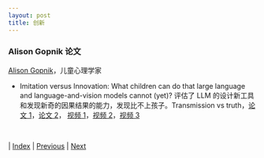 ```yaml
---
layout: post
title: 创新
---
```


### Alison Gopnik 论文

[Alison Gopnik](http://alisongopnik.com/)，儿童心理学家

- Imitation versus Innovation: What children can do that large language and language-and-vision models cannot (yet)? 评估了 LLM 的设计新工具和发现新奇的因果结果的能力，发现比不上孩子。Transmission vs truth，[论文 1](https://arxiv.org/abs/2305.07666)，[论文 2](https://journals.sagepub.com/doi/full/10.1177/17456916231201401)， [视频 1](https://www.youtube.com/watch?v=zhTTi8pp5z8)，[视频 2](https://www.youtube.com/watch?v=qPMboioH_lo)，[视频 3](https://www.youtube.com/watch?v=53sQCXi5HPw)

<br/>

| [Index](./) | [Previous](6-17-plan) | [Next](7-3-trust)
